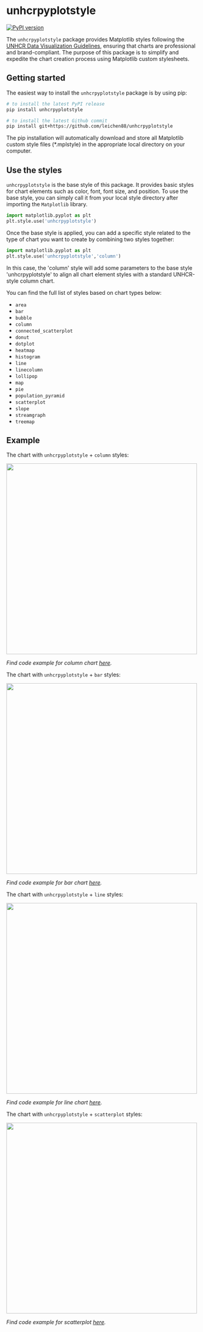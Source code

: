 # unhcrpyplotstyle

[![PyPI version](https://badge.fury.io/py/unhcrpyplotstyle.svg)](https://badge.fury.io/py/unhcrpyplotstyle)

The `unhcrpyplotstyle` package provides Matplotlib styles following the [UNHCR Data Visualization Guidelines](https://www.unhcr.org/brand/wp-content/uploads/sites/89/2021/11/UNHCR_Data_Visualization_Guidelines.pdf), ensuring that charts are professional and brand-compliant. The purpose of this package is to simplify and expedite the chart creation process using Matplotlib custom stylesheets.

## Getting started
The easiest way to install the `unhcrpyplotstyle` package is by using pip:

```bash
# to install the latest PyPI release
pip install unhcrpyplotstyle

# to install the latest Github commit
pip install git+https://github.com/leichen88/unhcrpyplotstyle
```

The pip installation will automatically download and store all Matplotlib custom style files (*.mplstyle) in the appropriate local directory on your computer.

## Use the styles
`unhcrpyplotstyle` is the base style of this package. It provides basic styles for chart elements such as color, font, font size, and position. To use the base style, you can simply call it from your local style directory after importing the `Matplotlib` library.

```python
import matplotlib.pyplot as plt
plt.style.use('unhcrpyplotstyle')
```

Once the base style is applied, you can add a specific style related to the type of chart you want to create by combining two styles together:

```python
import matplotlib.pyplot as plt
plt.style.use('unhcrpyplotstyle','column')
```

In this case, the 'column' style will add some parameters to the base style 'unhcrpyplotstyle' to align all chart element styles with a standard UNHCR-style column chart.

You can find the full list of styles based on chart types below:
- `area`
- `bar`
- `bubble`
- `column`
- `connected_scatterplot`
- `donut`
- `dotplot`
- `heatmap`
- `histogram`
- `line`
- `linecolumn`
- `lollipop`
- `map`
- `pie`
- `population_pyramid`
- `scatterplot`
- `slope`
- `streamgraph`
- `treemap`

## Example
The chart with `unhcrpyplotstyle` + `column` styles:

<img src="https://raw.githubusercontent.com/leichen88/unhcrpyplotstyle/main/example/python_column_chart-1.svg" width="500">

_Find code example for column chart [here](https://dataviz.unhcr.org/tools/python/python_column_chart.html)._


The chart with `unhcrpyplotstyle` + `bar` styles:

<img src="https://raw.githubusercontent.com/leichen88/unhcrpyplotstyle/main/example/python_bar_chart-1.svg" width="500">

_Find code example for bar chart [here](https://dataviz.unhcr.org/tools/python/python_bar_chart.html)._


The chart with `unhcrpyplotstyle` + `line` styles:

<img src="https://raw.githubusercontent.com/leichen88/unhcrpyplotstyle/main/example/python_line_chart-1.svg" width="500">

_Find code example for line chart [here](https://dataviz.unhcr.org/tools/python/python_line_chart.html)._


The chart with `unhcrpyplotstyle` + `scatterplot` styles:

<img src="https://raw.githubusercontent.com/leichen88/unhcrpyplotstyle/main/example/python_scatterplot-1.svg" width="500">

_Find code example for scatterplot [here](https://dataviz.unhcr.org/tools/python/python_scatterplot.html)._

